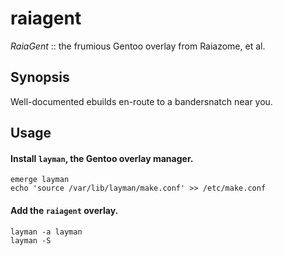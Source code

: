 raiagent
===========

_RaiaGent_ :: the frumious Gentoo overlay from Raiazome, et al.

## Synopsis

Well-documented ebuilds en-route to a bandersnatch near you.

## Usage

#### Install `layman`, the Gentoo overlay manager.

    emerge layman
    echo 'source /var/lib/layman/make.conf' >> /etc/make.conf

#### Add the `raiagent` overlay.

    layman -a layman
    layman -S
